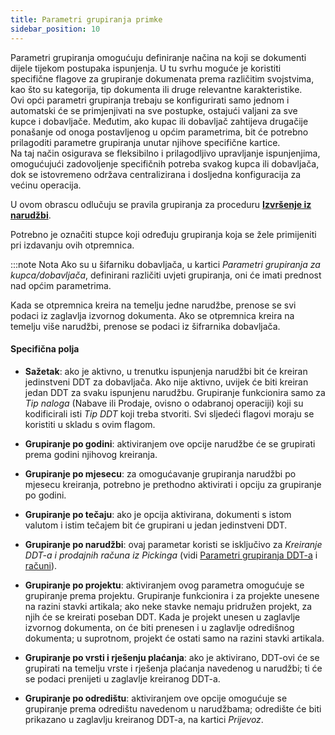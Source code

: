 ```yaml
---
title: Parametri grupiranja primke
sidebar_position: 10
---
```


Parametri grupiranja omogućuju definiranje načina na koji se dokumenti dijele tijekom postupaka ispunjenja. U tu svrhu moguće je koristiti specifične flagove za grupiranje dokumenata prema različitim svojstvima, kao što su kategorija, tip dokumenta ili druge relevantne karakteristike.  
Ovi opći parametri grupiranja trebaju se konfigurirati samo jednom i automatski će se primjenjivati na sve postupke, ostajući valjani za sve kupce i dobavljače. Međutim, ako kupac ili dobavljač zahtijeva drugačije ponašanje od onoga postavljenog u općim parametrima, bit će potrebno prilagoditi parametre grupiranja unutar njihove specifične kartice.  
Na taj način osigurava se fleksibilno i prilagodljivo upravljanje ispunjenjima, omogućujući zadovoljenje specifičnih potreba svakog kupca ili dobavljača, dok se istovremeno održava centralizirana i dosljedna konfiguracija za većinu operacija.

U ovom obrascu odlučuju se pravila grupiranja za proceduru [**Izvršenje iz narudžbi**](/docs/purchase/purchase-delivery-note/procedures/create-delivery-notes-from-orders).  

Potrebno je označiti stupce koji određuju grupiranja koja se žele primijeniti pri izdavanju ovih otpremnica.

:::note Nota
Ako su u šifarniku dobavljača, u kartici *Parametri grupiranja za kupca/dobavljača*, definirani različiti uvjeti grupiranja, oni će imati prednost nad općim parametrima.  

Kada se otpremnica kreira na temelju jedne narudžbe, prenose se svi podaci iz zaglavlja izvornog dokumenta. Ako se otpremnica kreira na temelju više narudžbi, prenose se podaci iz šifrarnika dobavljača. 

#### Specifična polja

- **Sažetak**: ako je aktivno, u trenutku ispunjenja narudžbi bit će kreiran jedinstveni DDT za dobavljača. Ako nije aktivno, uvijek će biti kreiran jedan DDT za svaku ispunjenu narudžbu. Grupiranje funkcionira samo za *Tip naloga* (Nabave ili Prodaje, ovisno o odabranoj operaciji) koji su kodificirali isti *Tip DDT* koji treba stvoriti. Svi sljedeći flagovi moraju se koristiti u skladu s ovim flagom.

- **Grupiranje po godini**: aktiviranjem ove opcije narudžbe će se grupirati prema godini njihovog kreiranja.    

- **Grupiranje po mjesecu**: za omogućavanje grupiranja narudžbi po mjesecu kreiranja, potrebno je prethodno aktivirati i opciju za grupiranje po godini.      

- **Grupiranje po tečaju**: ako je opcija aktivirana, dokumenti s istom valutom i istim tečajem bit će grupirani u jedan jedinstveni DDT.    

- **Grupiranje po narudžbi**: ovaj parametar koristi se isključivo za *Kreiranje DDT-a i prodajnih računa iz Pickinga* (vidi [Parametri grupiranja DDT-a](/docs/configurations/parameters/sales/dn-grouping) i [računi](/docs/configurations/parameters/sales/invoice-grouping)).    

- **Grupiranje po projektu**: aktiviranjem ovog parametra omogućuje se grupiranje prema projektu. Grupiranje funkcionira i za projekte unesene na razini stavki artikala; ako neke stavke nemaju pridružen projekt, za njih će se kreirati poseban DDT. Kada je projekt unesen u zaglavlje izvornog dokumenta, on će biti prenesen i u zaglavlje odredišnog dokumenta; u suprotnom, projekt će ostati samo na razini stavki artikala.

- **Grupiranje po vrsti i rješenju plaćanja**: ako je aktivirano, DDT-ovi će se grupirati na temelju vrste i rješenja plaćanja navedenog u narudžbi; ti će se podaci prenijeti u zaglavlje kreiranog DDT-a.   

- **Grupiranje po odredištu**: aktiviranjem ove opcije omogućuje se grupiranje prema odredištu navedenom u narudžbama; odredište će biti prikazano u zaglavlju kreiranog DDT-a, na kartici *Prijevoz*.     